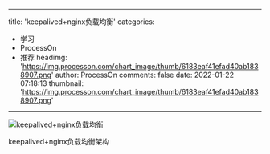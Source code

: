 
---
title: 'keepalived+nginx负载均衡'
categories: 
 - 学习
 - ProcessOn
 - 推荐
headimg: 'https://img.processon.com/chart_image/thumb/6183eaf41efad40ab1838907.png'
author: ProcessOn
comments: false
date: 2022-01-22 07:18:13
thumbnail: 'https://img.processon.com/chart_image/thumb/6183eaf41efad40ab1838907.png'
---

<div>   
<img class="thumb" alt="keepalived+nginx负载均衡" src="https://img.processon.com/chart_image/thumb/6183eaf41efad40ab1838907.png" referrerpolicy="no-referrer">
<p>keepalived+nginx负载均衡架构</p>  
</div>
            